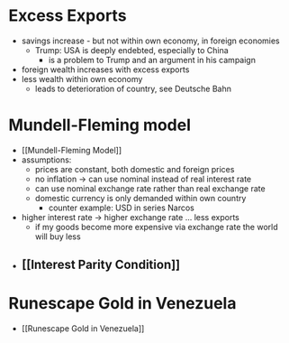 # Excess Exports
- savings increase - but not within own economy, in foreign economies
	- Trump: USA is deeply endebted, especially to China
		- is a problem to Trump and an argument in his campaign
- foreign wealth increases with excess exports
- less wealth within own economy
	- leads to deterioration of country, see Deutsche Bahn

# Mundell-Fleming model
- [[Mundell-Fleming Model]]
- assumptions: 
	- prices are constant, both domestic and foreign prices
	- no inflation -> can use nominal instead of real interest rate
	- can use nominal exchange rate rather than real exchange rate
	- domestic currency is only demanded within own country
		- counter example: USD in series Narcos
- higher interest rate -> higher exchange rate ... less exports
	- if my goods become more expensive via exchange rate the world will buy less
- [[Interest Parity Condition]]
	- 

# Runescape Gold in Venezuela
- [[Runescape Gold in Venezuela]]